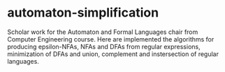 # automaton-simplification

Scholar work for the Automaton and Formal Languages chair from Computer Engineering course. Here are implemented the algorithms for producing epsilon-NFAs, NFAs and DFAs from regular expressions, minimization of DFAs and union, complement and instersection of regular languages.
